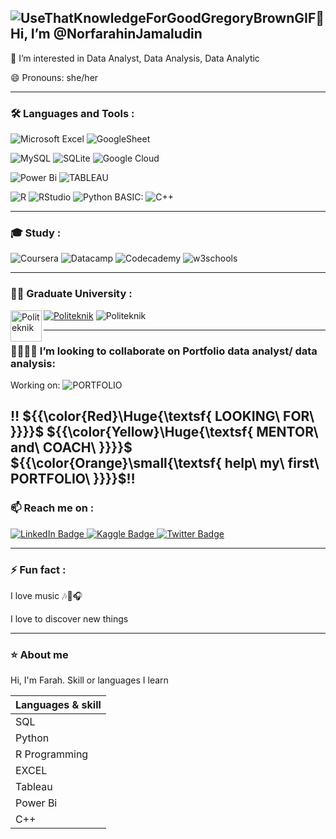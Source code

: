 ![UseThatKnowledgeForGoodGregoryBrownGIF](https://github.com/NorfarahinJamaludin/NorfarahinJamaludin/assets/159423834/ad6b839f-c788-4479-bc96-5afaa376f90f)👋 Hi, I’m @NorfarahinJamaludin
--

👀 I’m interested in Data Analyst, Data Analysis, Data Analytic

😄 Pronouns: she/her


---

### :hammer_and_wrench: Languages and Tools :
![Microsoft Excel](https://img.shields.io/badge/Microsoft_Excel-217346?style=for-the-badge&logo=microsoft-excel&logoColor=white)
![GoogleSheet](https://img.shields.io/badge/Google%20Sheets-34A853?style=for-the-badge&logo=google-sheets&logoColor=white)

![MySQL](https://img.shields.io/badge/mysql-4479A1.svg?style=for-the-badge&logo=mysql&logoColor=white)
![SQLite](https://img.shields.io/badge/sqlite-%2307405e.svg?style=for-the-badge&logo=sqlite&logoColor=white)
![Google Cloud](https://img.shields.io/badge/GoogleCloud-%234285F4.svg?style=for-the-badge&logo=google-cloud&logoColor=white)

![Power Bi](https://img.shields.io/badge/power_bi-F2C811?style=for-the-badge&logo=powerbi&logoColor=black)
![TABLEAU](https://img.shields.io/badge/Tableau-E97627?style=for-the-badge&logo=Tableau&logoColor=white)

![R](https://img.shields.io/badge/r-%23276DC3.svg?style=for-the-badge&logo=r&logoColor=white)
![RStudio](https://img.shields.io/badge/RStudio-4285F4?style=for-the-badge&logo=rstudio&logoColor=white)
![Python](https://img.shields.io/badge/Python-FFD43B?style=for-the-badge&logo=python&logoColor=blue)
BASIC: ![C++](https://img.shields.io/badge/C%2B%2B-00599C?style=for-the-badge&logo=c%2B%2B&logoColor=white)

---
### 🎓 Study :
![Coursera](https://img.shields.io/badge/Coursera-%230056D2.svg?style=for-the-badge&logo=Coursera&logoColor=white)
![Datacamp](https://img.shields.io/badge/Datacamp-05192D?style=for-the-badge&logo=datacamp&logoColor=03E860)
![Codecademy](https://img.shields.io/badge/Codecademy-FFF0E5?style=for-the-badge&logo=codecademy&logoColor=1F243A)
![w3schools](https://img.shields.io/badge/W3Schools-04AA6D?style=for-the-badge&logo=W3Schools&logoColor=white)

---

### 👩‍🎓 Graduate University : 

<p align="centre">
      <a href="https://www.puo.edu.my/webportal/"><img src="https://upload.wikimedia.org/wikipedia/commons/9/9d/PUO_Logo.png" title="Politeknik" alt="Politeknik" width="50" height="50" align="left">
      <a href="https://www.puo.edu.my/webportal/"><img src="https://img.shields.io/badge/politeknik_ungku_omar-F2C811?style=for-the-badge&logo=politeknik&logoColor=yellow" alt="Politeknik" align="centre"></a> 
      <img src="https://img.shields.io/badge/Course_Diploma_Networking_System-%230056D2.svg?style=for-the-badge&logo=Course&logoColor=white" alt="Politeknik"></a>
  
</p>

---

### 🫱🏼‍🫲🏼 I’m looking to collaborate on Portfolio data analyst/ data analysis:
Working on: ![PORTFOLIO](https://img.shields.io/badge/Portfolio-255E63?style=for-the-badge&logo=About&logoColor=white)

‼️ ${{\color{Red}\Huge{\textsf{  LOOKING\ FOR\ \}}}}\$ ${{\color{Yellow}\Huge{\textsf{  MENTOR\ and\ COACH\ \}}}}\$ ${{\color{Orange}\small{\textsf{  help\ my\ first\ PORTFOLIO\ \}}}}\$‼️
---

### 📫 Reach me on :

<div id="badges">
  <a href="https://www.linkedin.com/in/norfarahin-jamaludin-24b9602a8/">
    <img src="https://img.shields.io/badge/LinkedIn-blue?style=for-the-badge&logo=linkedin&logoColor=white" alt="LinkedIn Badge"/>
  </a>
  <a href="https://www.kaggle.com/norfarahinjamaludin">
    <img src="https://img.shields.io/badge/Kaggle-035a7d?style=for-the-badge&logo=kaggle&logoColor=white" alt="Kaggle Badge"/>
  </a>
  <a href="your-twitter-URL">
    <img src="https://img.shields.io/badge/Twitter-blue?style=for-the-badge&logo=twitter&logoColor=white" alt="Twitter Badge"/>
  </a>
</div>

---

### ⚡ Fun fact : 
I love music 🎶🎵🎧

I love to discover new things 


<!---
NorfarahinJamaludin/Norfarahin21 is a ✨ special ✨ repository because its `README.md` (this file) appears on your GitHub profile.
You can click the Preview link to take a look at your changes.
--->

---

### ⭐ About me

Hi, I'm Farah. Skill or languages I learn

| Languages & skill   |
|---------------------|
|    SQL              |
|    Python           |
|    R Programming    |
|    EXCEL            |
|    Tableau          |
|    Power Bi         |
|    C++    |




